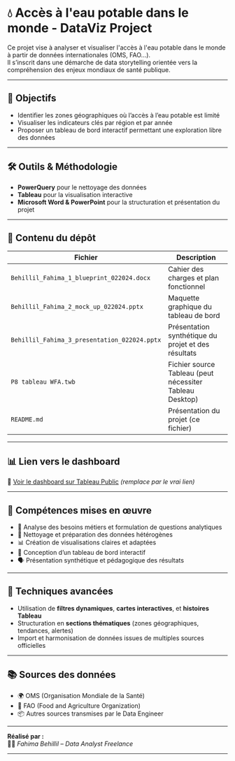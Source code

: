 # 💧 Accès à l'eau potable dans le monde - DataViz Project

Ce projet vise à analyser et visualiser l'accès à l'eau potable dans le monde à partir de données internationales (OMS, FAO…).  
Il s’inscrit dans une démarche de data storytelling orientée vers la compréhension des enjeux mondiaux de santé publique.

---

## 🎯 Objectifs

- Identifier les zones géographiques où l’accès à l’eau potable est limité
- Visualiser les indicateurs clés par région et par année
- Proposer un tableau de bord interactif permettant une exploration libre des données

---

## 🛠️ Outils & Méthodologie

- **PowerQuery** pour le nettoyage des données
- **Tableau** pour la visualisation interactive
- **Microsoft Word & PowerPoint** pour la structuration et présentation du projet

---

## 📁 Contenu du dépôt

| Fichier                                 | Description                                              |
|----------------------------------------|----------------------------------------------------------|
| `Behillil_Fahima_1_blueprint_022024.docx` | Cahier des charges et plan fonctionnel                  |
| `Behillil_Fahima_2_mock_up_022024.pptx` | Maquette graphique du tableau de bord                   |
| `Behillil_Fahima_3_presentation_022024.pptx` | Présentation synthétique du projet et des résultats     |
| `P8 tableau WFA.twb`                    | Fichier source Tableau (peut nécessiter Tableau Desktop)|
| `README.md`                             | Présentation du projet (ce fichier)                     |

---

## 📊 Lien vers le dashboard

🔗 [Voir le dashboard sur Tableau Public](https://public.tableau.com/views/AccesEauPotableMonde2024/...) *(remplace par le vrai lien)*

---

## 🧠 Compétences mises en œuvre

- 🧩 Analyse des besoins métiers et formulation de questions analytiques
- 🧼 Nettoyage et préparation des données hétérogènes
- 📊 Création de visualisations claires et adaptées
- 🧭 Conception d’un tableau de bord interactif
- 🗣️ Présentation synthétique et pédagogique des résultats

---

## 📌 Techniques avancées

- Utilisation de **filtres dynamiques**, **cartes interactives**, et **histoires Tableau**
- Structuration en **sections thématiques** (zones géographiques, tendances, alertes)
- Import et harmonisation de données issues de multiples sources officielles

---

## 📚 Sources des données

- 🌍 OMS (Organisation Mondiale de la Santé)
- 🌾 FAO (Food and Agriculture Organization)
- 📦 Autres sources transmises par le Data Engineer

---

**Réalisé par :**  
👩‍💻 *Fahima Behillil – Data Analyst Freelance*

---
